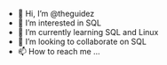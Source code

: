 - 👋 Hi, I’m @theguidez
- 👀 I’m interested in SQL
- 🌱 I’m currently learning SQL and Linux
- 💞️ I’m looking to collaborate on SQL
- 📫 How to reach me ...

<!---
theguidez/theguidez is a ✨ special ✨ repository because its `README.md` (this file) appears on your GitHub profile.
You can click the Preview link to take a look at your changes.
--->
